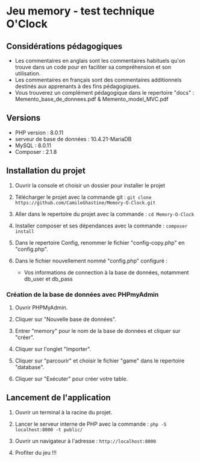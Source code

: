 # Jeu memory - test technique O'Clock

## Considérations pédagogiques
* Les commentaires en anglais sont les commentaires habituels qu'on trouve dans un code pour en faciliter sa compréhension et son utilisation.
* Les commentaires en français sont des commentaires additionnels destinés aux apprenants à des fins pédagogiques.
* Vous trouverez un complément pédagogique dans le repertoire "docs" : Memento_base_de_donnees.pdf & Memento_model_MVC.pdf

## Versions
- PHP version : 8.0.11
- serveur de base de données : 10.4.21-MariaDB
- MySQL : 8.0.11 
- Composer : 2.1.8

## Installation du projet

1) Ouvrir la console et choisir un dossier pour installer le projet

2) Télécharger le projet avec la commande git :
`git clone https://github.com/CamileGhastine/Memory-O-Clock.git`

3) Aller dans le repertoire du projet avec la commande :
`cd Memory-O-Clock`

4) Installer composer et ses dépendances avec la commande :
`composer install`

5) Dans le repertoire Config, renommer le fichier "config-copy.php" en "config.php".

6) Dans le fichier nouvellement nommé "config.php" configuré : 
	- Vos informations de connection à la base de données, notamment db_user et db_pass

### Création de la base de données avec PHPmyAdmin

1) Ouvrir PHPMyAdmin.

2) Cliquer sur "Nouvelle base de données".

3) Entrer "memory" pour le nom de la base de données et cliquer sur "créer".

4) Cliquer sur l'onglet "Importer".

5) Cliquer sur "parcourir" et choisir le fichier "game" dans le repertoire "database".

6) Cliquer sur "Exécuter" pour créer votre table.

## Lancement de l'application

1) Ouvrir un terminal à la racine du projet.

2) Lancer le serveur interne de PHP avec la commande :
`php -S localhost:8000 -t public/`

3) Ouvrir un navigateur à l'adresse :
`http://localhost:8000`

4) Profiter du jeu !!!
